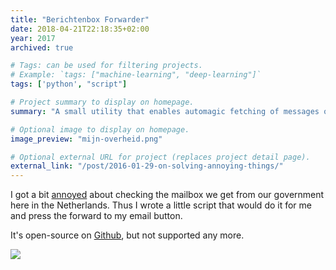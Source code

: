 ```yaml
---
title: "Berichtenbox Forwarder"
date: 2018-04-21T22:18:35+02:00
year: 2017
archived: true 

# Tags: can be used for filtering projects.
# Example: `tags: ["machine-learning", "deep-learning"]`
tags: ['python', "script"]

# Project summary to display on homepage.
summary: "A small utility that enables automagic fetching of messages of our government."

# Optional image to display on homepage.
image_preview: "mijn-overheid.png"

# Optional external URL for project (replaces project detail page).
external_link: "/post/2016-01-29-on-solving-annoying-things/"
---
```


I got a bit [annoyed](/post/2016-01-29-on-solving-annoying-things/) about checking the mailbox we get from our government here in the Netherlands. Thus I wrote a little script that would do it for me and press the forward to my email button.

It's open-source on [Github](https://github.com/jplattel/berichtenbox-forwarder), but not supported any more.

![](/img/mijn-overheid.png)